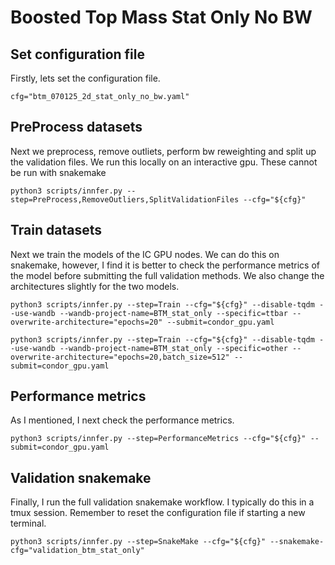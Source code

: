 # Boosted Top Mass Stat Only No BW

## Set configuration file

Firstly, lets set the configuration file.

```
cfg="btm_070125_2d_stat_only_no_bw.yaml"
```

## PreProcess datasets

Next we preprocess, remove outliets, perform bw reweighting and split up the validation files. We run this locally on an interactive gpu. These cannot be run with snakemake

```
python3 scripts/innfer.py --step=PreProcess,RemoveOutliers,SplitValidationFiles --cfg="${cfg}"
```

## Train datasets

Next we train the models of the IC GPU nodes. We can do this on snakemake, however, I find it is better to check the performance metrics of the model before submitting the full validation methods. We also change the architectures slightly for the two models.


```
python3 scripts/innfer.py --step=Train --cfg="${cfg}" --disable-tqdm --use-wandb --wandb-project-name=BTM_stat_only --specific=ttbar --overwrite-architecture="epochs=20" --submit=condor_gpu.yaml
```
```
python3 scripts/innfer.py --step=Train --cfg="${cfg}" --disable-tqdm --use-wandb --wandb-project-name=BTM_stat_only --specific=other --overwrite-architecture="epochs=20,batch_size=512" --submit=condor_gpu.yaml
```

## Performance metrics

As I mentioned, I next check the performance metrics.

```
python3 scripts/innfer.py --step=PerformanceMetrics --cfg="${cfg}" --submit=condor_gpu.yaml
```

## Validation snakemake

Finally, I run the full validation snakemake workflow. I typically do this in a tmux session. Remember to reset the configuration file if starting a new terminal.

```
python3 scripts/innfer.py --step=SnakeMake --cfg="${cfg}" --snakemake-cfg="validation_btm_stat_only"
```